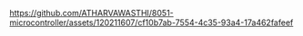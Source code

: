 

https://github.com/ATHARVAWASTHI/8051-microcontroller/assets/120211607/cf10b7ab-7554-4c35-93a4-17a462fafeef

